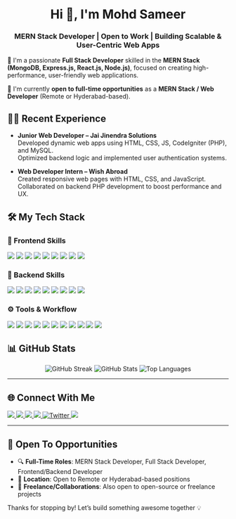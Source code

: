 <h1 align="center">Hi 👋, I'm Mohd Sameer</h1>
<h3 align="center">MERN Stack Developer | Open to Work | Building Scalable & User-Centric Web Apps</h3>

🚀 I'm a passionate **Full Stack Developer** skilled in the **MERN Stack (MongoDB, Express.js, React.js, Node.js)**, focused on creating high-performance, user-friendly web applications.

🎯 I'm currently **open to full-time opportunities** as a **MERN Stack / Web Developer** (Remote or Hyderabad-based).

## 👨‍💻 Recent Experience

-   **Junior Web Developer – Jai Jinendra Solutions**  
    Developed dynamic web apps using HTML, CSS, JS, CodeIgniter (PHP), and MySQL.  
    Optimized backend logic and implemented user authentication systems.

-   **Web Developer Intern – Wish Abroad**  
    Created responsive web pages with HTML, CSS, and JavaScript.  
    Collaborated on backend PHP development to boost performance and UX.

## 🛠️ My Tech Stack

### 🚀 Frontend Skills

<p align="left">
  <img src="https://img.shields.io/badge/HTML5-E34F26?style=for-the-badge&logo=html5&logoColor=white"/>
  <img src="https://img.shields.io/badge/CSS3-1572B6?style=for-the-badge&logo=css3&logoColor=white"/>
  <img src="https://img.shields.io/badge/Bootstrap-7952B3?style=for-the-badge&logo=bootstrap&logoColor=white"/>
  <img src="https://img.shields.io/badge/TailwindCSS-06B6D4?style=for-the-badge&logo=tailwindcss&logoColor=white"/>
  <img src="https://img.shields.io/badge/JavaScript-F7DF1E?style=for-the-badge&logo=javascript&logoColor=black"/>
  <img src="https://img.shields.io/badge/React-20232A?style=for-the-badge&logo=react&logoColor=61DAFB"/>
  <img src="https://img.shields.io/badge/React Router-CA4245?style=for-the-badge&logo=react-router&logoColor=white"/>
  <img src="https://img.shields.io/badge/State Management-764ABC?style=for-the-badge&logo=redux&logoColor=white"/>
  <img src="https://img.shields.io/badge/Responsive Design-2196F3?style=for-the-badge&logo=responsive&logoColor=white"/>
</p>

### 🧩 Backend Skills

<p align="left">
  <img src="https://img.shields.io/badge/Node.js-339933?style=for-the-badge&logo=node.js&logoColor=white"/>
  <img src="https://img.shields.io/badge/Express.js-000000?style=for-the-badge&logo=express&logoColor=white"/>
  <img src="https://img.shields.io/badge/MongoDB-47A248?style=for-the-badge&logo=mongodb&logoColor=white"/>
  <img src="https://img.shields.io/badge/Mongoose-880000?style=for-the-badge&logoColor=white"/>
  <img src="https://img.shields.io/badge/RESTful APIs-FF5722?style=for-the-badge&logo=api&logoColor=white"/>
  <img src="https://img.shields.io/badge/API Versioning-4CAF50?style=for-the-badge&logo=api&logoColor=white"/>
  <img src="https://img.shields.io/badge/Authentication-3F51B5?style=for-the-badge&logo=passport&logoColor=white"/>
  <img src="https://img.shields.io/badge/SQL-003B57?style=for-the-badge&logo=mysql&logoColor=white"/>
  <img src="https://img.shields.io/badge/Middleware-607D8B?style=for-the-badge&logo=node.js&logoColor=white"/>
</p>

### ⚙️ Tools & Workflow

<p align="left">
  <img src="https://img.shields.io/badge/Git-F05032?style=for-the-badge&logo=git&logoColor=white"/>
  <img src="https://img.shields.io/badge/GitHub-181717?style=for-the-badge&logo=github&logoColor=white"/>
  <img src="https://img.shields.io/badge/VS Code-007ACC?style=for-the-badge&logo=visual-studio-code&logoColor=white"/>
  <img src="https://img.shields.io/badge/Postman-FF6C37?style=for-the-badge&logo=postman&logoColor=white"/>
  <img src="https://img.shields.io/badge/NPM-CB3837?style=for-the-badge&logo=npm&logoColor=white"/>
  <img src="https://img.shields.io/badge/Yarn-2C8EBB?style=for-the-badge&logo=yarn&logoColor=white"/>
  <img src="https://img.shields.io/badge/ESLint-4B32C3?style=for-the-badge&logo=eslint&logoColor=white"/>
  <img src="https://img.shields.io/badge/Prettier-F7B93E?style=for-the-badge&logo=prettier&logoColor=black"/>
  <img src="https://img.shields.io/badge/Chrome DevTools-4285F4?style=for-the-badge&logo=google-chrome&logoColor=white"/>
  <img src="https://img.shields.io/badge/Figma-F24E1E?style=for-the-badge&logo=figma&logoColor=white"/>
  <img src="https://img.shields.io/badge/Docker-2496ED?style=for-the-badge&logo=docker&logoColor=white"/>
</p>

## 📊 GitHub Stats

<p align="center">
  <img src="https://github-readme-streak-stats.herokuapp.com/?user=ma3llim007&theme=react&hide_border=true" alt="GitHub Streak" />
  <img src="https://github-readme-stats.vercel.app/api?username=ma3llim007&show_icons=true&theme=react&hide_border=true" alt="GitHub Stats" />
  <img src="https://github-readme-stats.vercel.app/api/top-langs/?username=ma3llim007&layout=compact&theme=react&hide_border=true" alt="Top Languages" />
</p>

---

## 🌐 Connect With Me

<p align="left">
  <a href="https://www.linkedin.com/in/mohdsameer-dev/" target="_blank">
    <img src="https://img.shields.io/badge/LinkedIn-0A66C2?style=for-the-badge&logo=LinkedIn&logoColor=white"/>
  </a>
  <a href="mailto:mohdsameer68257@gmail.com" target="_blank">
    <img src="https://img.shields.io/badge/Gmail-D14836?style=for-the-badge&logo=gmail&logoColor=white"/>
  </a>
  <a href="https://sameerfolio.netlify.app/" target="_blank">
    <img src="https://img.shields.io/badge/Portfolio-000000?style=for-the-badge&logo=firefox-browser&logoColor=white"/>
  </a>
  <a href="https://www.instagram.com/ma_3llim_007/" target="_blank">
    <img src="https://img.shields.io/badge/Instagram-E4405F?style=for-the-badge&logo=instagram&logoColor=white"/>
  </a>
  <a href="https://x.com/ma_3llim_007" target="_blank">
    <img src="https://img.shields.io/badge/Twitter-1DA1F2?style=for-the-badge&logo=twitter&logoColor=white" alt="Twitter" />
  </a>
  <a href="https://www.facebook.com/Ma3llim007/" target="_blank">
    <img src="https://img.shields.io/badge/Facebook-1877F2?style=for-the-badge&logo=facebook&logoColor=white"/>
  </a>
</p>

---

## 👀 Open To Opportunities

-   🔍 **Full-Time Roles**: MERN Stack Developer, Full Stack Developer, Frontend/Backend Developer
-   🏢 **Location**: Open to Remote or Hyderabad-based positions
-   🤝 **Freelance/Collaborations**: Also open to open-source or freelance projects

Thanks for stopping by! Let’s build something awesome together 💡
